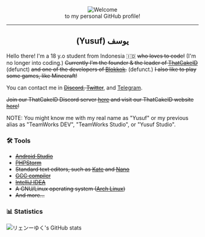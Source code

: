 <div align="center">
<img src="https://raw.githubusercontent.com/ryenyuku/ryenyuku/master/welcome-fire.gif" alt="Welcome" align="center">
</div>

<div align="center">
to my personal GitHub profile!
</div>

----------

<div dir="rtl" align="center">
<h2>يوسف (Yusuf)</h2>
</div>

Hello there! I'm a 18 y.o student from Indonesia 🇮🇩 ~~who loves to code!~~ (I'm no longer into coding.) ~~Currently I'm the founder & the leader of [ThatCakeID](https://github.com/ThatCakeID)~~ (defunct) ~~and one of the developers of [Blokkok](https://github.com/Blokkok).~~ (defunct.)
~~I also like to play some games, like Minecraft!~~

You can contact me in ~~[Discord](https://discord.com/users/636693221757550593), [Twitter](https://twitter.com/ryenyuku)~~, and [Telegram](https://t.me/ryenyuku).

~~Join our ThatCakeID Discord server [here](https://discord.gg/tV5qQjcZhb) and visit our ThatCakeID website [here](https://thatcakeid.com)!~~

NOTE: You might know me with my real name as "Yusuf" or my previous alias as "TeamWorks DEV", "TeamWorks Studio", or "Yusuf Studio".

### 🛠️ Tools
- ~~[Android Studio](https://developer.android.com/studio)~~
- ~~[PHPStorm](https://www.jetbrains.com/phpstorm)~~
- ~~Standard text editors, such as [Kate](https://kate-editor.org/) and [Nano](https://www.nano-editor.org)~~
- ~~[GCC compiler](https://gcc.gnu.org/)~~
- ~~[IntelliJ IDEA](https://www.jetbrains.com/idea)~~
- ~~A GNU/Linux operating system ([Arch Linux](https://archlinux.org))~~
- ~~And more...~~

### 📊 Statistics
<img alt="リェンーゆく's GitHub stats" src="https://github-readme-stats.vercel.app/api?username=ryenyuku&show_icons=true&count_private=true&bg_color=00000000&text_color=808080&hide_border=true">
